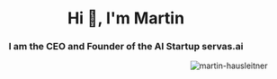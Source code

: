 <h1 align="center">Hi 👋, I'm Martin</h1>
<h3 align="center">I am the CEO and Founder of the AI Startup servas.ai </h3>



<p align="left">
</p>

<p>&nbsp;<img align="right" src="https://github-readme-stats.vercel.app/api?username=martin-hausleitner&show_icons=true&locale=en" alt="martin-hausleitner" /></p>


